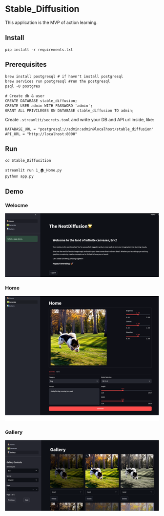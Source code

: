 # Stable_Diffusition

This application is the MVP of action learning. 

## Install

```
pip install -r requirements.txt
```

## Prerequisites
```
brew install postgresql # if havn't install postgresql
brew services run postgresql #run the postgresql
psql -U postgres

# Create db & user
CREATE DATABASE stable_diffusion;
CREATE USER admin WITH PASSWORD 'admin';
GRANT ALL PRIVILEGES ON DATABASE stable_diffusion TO admin;
```

Create `.streamlit/secrets.toml` and write your DB and API url inside, like:
```
DATABASE_URL = "postgresql://admin:admin@localhost/stable_diffusion"
API_URL = "http://localhost:8000"
```
## Run
```
cd Stable_Diffusition

streamlit run 1_🏠_Home.py
python app.py
```

## Demo
### Welocme
![img.png](img/welcome.png)

### Home
![img.png](img/home.png)
### Gallery
![img.png](img/gallery.png)